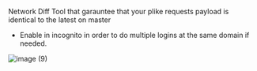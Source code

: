 Network Diff Tool that garauntee that your plike requests payload is identical to the latest on master

- Enable in incognito in order to do multiple logins at the same domain if needed. 

![image (9)](https://user-images.githubusercontent.com/7091543/85025702-66fcdf80-b180-11ea-91d5-bfd138cbb806.png)
